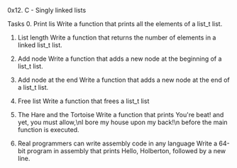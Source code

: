 0x12. C - Singly linked lists

Tasks
0. Print lis
Write a function that prints all the elements of a list_t list.

1. List length
Write a function that returns the number of elements in a linked list_t list.

2. Add node
Write a function that adds a new node at the beginning of a list_t list.

3. Add node at the end
Write a function that adds a new node at the end of a list_t list.

4. Free list
Write a function that frees a list_t list

5. The Hare and the Tortoise
Write a function that prints You're beat! and yet, you must allow,\nI bore my house upon my back!\n before the main function is executed.

6. Real programmers can write assembly code in any language
Write a 64-bit program in assembly that prints Hello, Holberton, followed by a new line.
